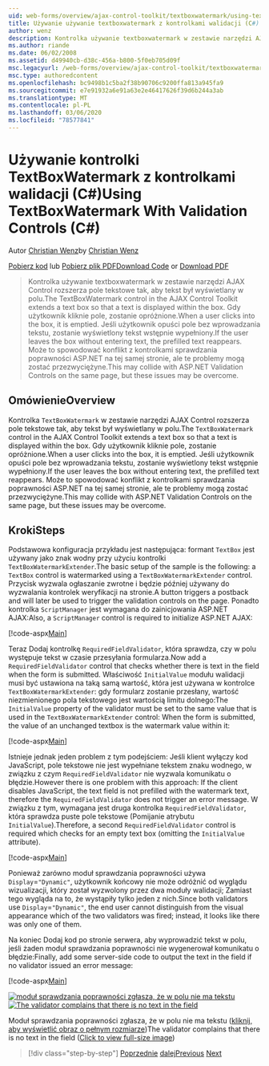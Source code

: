 ```yaml
---
uid: web-forms/overview/ajax-control-toolkit/textboxwatermark/using-textboxwatermark-with-validation-controls-cs
title: Używanie używanie textboxwatermark z kontrolkami walidacji (C#) | Microsoft Docs
author: wenz
description: Kontrolka używanie textboxwatermark w zestawie narzędzi AJAX Control rozszerza pole tekstowe tak, aby tekst był wyświetlany w polu. Gdy użytkownik kliknie w polu i...
ms.author: riande
ms.date: 06/02/2008
ms.assetid: d49940cb-d38c-456a-b800-5f0eb705d09f
msc.legacyurl: /web-forms/overview/ajax-control-toolkit/textboxwatermark/using-textboxwatermark-with-validation-controls-cs
msc.type: authoredcontent
ms.openlocfilehash: bc9498b1c5ba2f38b90706c9200ffa813a945fa9
ms.sourcegitcommit: e7e91932a6e91a63e2e46417626f39d6b244a3ab
ms.translationtype: MT
ms.contentlocale: pl-PL
ms.lasthandoff: 03/06/2020
ms.locfileid: "78577841"
---
```

# <a name="using-textboxwatermark-with-validation-controls-c"></a><span data-ttu-id="845d6-104">Używanie kontrolki TextBoxWatermark z kontrolkami walidacji (C#)</span><span class="sxs-lookup"><span data-stu-id="845d6-104">Using TextBoxWatermark With Validation Controls (C#)</span></span>

<span data-ttu-id="845d6-105">Autor [Christian Wenz](https://github.com/wenz)</span><span class="sxs-lookup"><span data-stu-id="845d6-105">by [Christian Wenz](https://github.com/wenz)</span></span>

<span data-ttu-id="845d6-106">[Pobierz kod](https://download.microsoft.com/download/9/3/f/93f8daea-bebd-4821-833b-95205389c7d0/TextBoxWatermark2.cs.zip) lub [Pobierz plik PDF](https://download.microsoft.com/download/b/6/a/b6ae89ee-df69-4c87-9bfb-ad1eb2b23373/textboxwatermark2CS.pdf)</span><span class="sxs-lookup"><span data-stu-id="845d6-106">[Download Code](https://download.microsoft.com/download/9/3/f/93f8daea-bebd-4821-833b-95205389c7d0/TextBoxWatermark2.cs.zip) or [Download PDF](https://download.microsoft.com/download/b/6/a/b6ae89ee-df69-4c87-9bfb-ad1eb2b23373/textboxwatermark2CS.pdf)</span></span>

> <span data-ttu-id="845d6-107">Kontrolka używanie textboxwatermark w zestawie narzędzi AJAX Control rozszerza pole tekstowe tak, aby tekst był wyświetlany w polu.</span><span class="sxs-lookup"><span data-stu-id="845d6-107">The TextBoxWatermark control in the AJAX Control Toolkit extends a text box so that a text is displayed within the box.</span></span> <span data-ttu-id="845d6-108">Gdy użytkownik kliknie pole, zostanie opróżnione.</span><span class="sxs-lookup"><span data-stu-id="845d6-108">When a user clicks into the box, it is emptied.</span></span> <span data-ttu-id="845d6-109">Jeśli użytkownik opuści pole bez wprowadzania tekstu, zostanie wyświetlony tekst wstępnie wypełniony.</span><span class="sxs-lookup"><span data-stu-id="845d6-109">If the user leaves the box without entering text, the prefilled text reappears.</span></span> <span data-ttu-id="845d6-110">Może to spowodować konflikt z kontrolkami sprawdzania poprawności ASP.NET na tej samej stronie, ale te problemy mogą zostać przezwyciężyne.</span><span class="sxs-lookup"><span data-stu-id="845d6-110">This may collide with ASP.NET Validation Controls on the same page, but these issues may be overcome.</span></span>

## <a name="overview"></a><span data-ttu-id="845d6-111">Omówienie</span><span class="sxs-lookup"><span data-stu-id="845d6-111">Overview</span></span>

<span data-ttu-id="845d6-112">Kontrolka `TextBoxWatermark` w zestawie narzędzi AJAX Control rozszerza pole tekstowe tak, aby tekst był wyświetlany w polu.</span><span class="sxs-lookup"><span data-stu-id="845d6-112">The `TextBoxWatermark` control in the AJAX Control Toolkit extends a text box so that a text is displayed within the box.</span></span> <span data-ttu-id="845d6-113">Gdy użytkownik kliknie pole, zostanie opróżnione.</span><span class="sxs-lookup"><span data-stu-id="845d6-113">When a user clicks into the box, it is emptied.</span></span> <span data-ttu-id="845d6-114">Jeśli użytkownik opuści pole bez wprowadzania tekstu, zostanie wyświetlony tekst wstępnie wypełniony.</span><span class="sxs-lookup"><span data-stu-id="845d6-114">If the user leaves the box without entering text, the prefilled text reappears.</span></span> <span data-ttu-id="845d6-115">Może to spowodować konflikt z kontrolkami sprawdzania poprawności ASP.NET na tej samej stronie, ale te problemy mogą zostać przezwyciężyne.</span><span class="sxs-lookup"><span data-stu-id="845d6-115">This may collide with ASP.NET Validation Controls on the same page, but these issues may be overcome.</span></span>

## <a name="steps"></a><span data-ttu-id="845d6-116">Kroki</span><span class="sxs-lookup"><span data-stu-id="845d6-116">Steps</span></span>

<span data-ttu-id="845d6-117">Podstawowa konfiguracja przykładu jest następująca: formant `TextBox` jest używany jako znak wodny przy użyciu kontrolki `TextBoxWatermarkExtender`.</span><span class="sxs-lookup"><span data-stu-id="845d6-117">The basic setup of the sample is the following: a `TextBox` control is watermarked using a `TextBoxWatermarkExtender` control.</span></span> <span data-ttu-id="845d6-118">Przycisk wyzwala ogłaszanie zwrotne i będzie później używany do wyzwalania kontrolek weryfikacji na stronie.</span><span class="sxs-lookup"><span data-stu-id="845d6-118">A button triggers a postback and will later be used to trigger the validation controls on the page.</span></span> <span data-ttu-id="845d6-119">Ponadto kontrolka `ScriptManager` jest wymagana do zainicjowania ASP.NET AJAX:</span><span class="sxs-lookup"><span data-stu-id="845d6-119">Also, a `ScriptManager` control is required to initialize ASP.NET AJAX:</span></span>

[!code-aspx[Main](using-textboxwatermark-with-validation-controls-cs/samples/sample1.aspx)]

<span data-ttu-id="845d6-120">Teraz Dodaj kontrolkę `RequiredFieldValidator`, która sprawdza, czy w polu występuje tekst w czasie przesyłania formularza.</span><span class="sxs-lookup"><span data-stu-id="845d6-120">Now add a `RequiredFieldValidator` control that checks whether there is text in the field when the form is submitted.</span></span> <span data-ttu-id="845d6-121">Właściwość `InitialValue` modułu walidacji musi być ustawiona na taką samą wartość, która jest używana w kontrolce `TextBoxWatermarkExtender`: gdy formularz zostanie przesłany, wartość niezmienionego pola tekstowego jest wartością limitu dolnego:</span><span class="sxs-lookup"><span data-stu-id="845d6-121">The `InitialValue` property of the validator must be set to the same value that is used in the `TextBoxWatermarkExtender` control: When the form is submitted, the value of an unchanged textbox is the watermark value within it:</span></span>

[!code-aspx[Main](using-textboxwatermark-with-validation-controls-cs/samples/sample2.aspx)]

<span data-ttu-id="845d6-122">Istnieje jednak jeden problem z tym podejściem: Jeśli klient wyłączy kod JavaScript, pole tekstowe nie jest wypełniane tekstem znaku wodnego, w związku z czym `RequiredFieldValidator` nie wyzwala komunikatu o błędzie.</span><span class="sxs-lookup"><span data-stu-id="845d6-122">However there is one problem with this approach: If the client disables JavaScript, the text field is not prefilled with the watermark text, therefore the `RequiredFieldValidator` does not trigger an error message.</span></span> <span data-ttu-id="845d6-123">W związku z tym, wymagana jest druga kontrolka `RequiredFieldValidator`, która sprawdza puste pole tekstowe (Pomijanie atrybutu `InitialValue`).</span><span class="sxs-lookup"><span data-stu-id="845d6-123">Therefore, a second `RequiredFieldValidator` control is required which checks for an empty text box (omitting the `InitialValue` attribute).</span></span>

[!code-aspx[Main](using-textboxwatermark-with-validation-controls-cs/samples/sample3.aspx)]

<span data-ttu-id="845d6-124">Ponieważ zarówno moduł sprawdzania poprawności używa `Display`=`"Dynamic"`, użytkownik końcowy nie może odróżnić od wyglądu wizualizacji, który został wyzwolony przez dwa moduły walidacji; Zamiast tego wygląda na to, że wystąpiły tylko jeden z nich.</span><span class="sxs-lookup"><span data-stu-id="845d6-124">Since both validators use `Display`=`"Dynamic"`, the end user cannot distinguish from the visual appearance which of the two validators was fired; instead, it looks like there was only one of them.</span></span>

<span data-ttu-id="845d6-125">Na koniec Dodaj kod po stronie serwera, aby wyprowadzić tekst w polu, jeśli żaden moduł sprawdzania poprawności nie wygenerował komunikatu o błędzie:</span><span class="sxs-lookup"><span data-stu-id="845d6-125">Finally, add some server-side code to output the text in the field if no validator issued an error message:</span></span>

[!code-aspx[Main](using-textboxwatermark-with-validation-controls-cs/samples/sample4.aspx)]

<span data-ttu-id="845d6-126">[![moduł sprawdzania poprawności zgłasza, że w polu nie ma tekstu](using-textboxwatermark-with-validation-controls-cs/_static/image2.png)](using-textboxwatermark-with-validation-controls-cs/_static/image1.png)</span><span class="sxs-lookup"><span data-stu-id="845d6-126">[![The validator complains that there is no text in the field](using-textboxwatermark-with-validation-controls-cs/_static/image2.png)](using-textboxwatermark-with-validation-controls-cs/_static/image1.png)</span></span>

<span data-ttu-id="845d6-127">Moduł sprawdzania poprawności zgłasza, że w polu nie ma tekstu ([kliknij, aby wyświetlić obraz o pełnym rozmiarze](using-textboxwatermark-with-validation-controls-cs/_static/image3.png))</span><span class="sxs-lookup"><span data-stu-id="845d6-127">The validator complains that there is no text in the field ([Click to view full-size image](using-textboxwatermark-with-validation-controls-cs/_static/image3.png))</span></span>

> [!div class="step-by-step"]
> <span data-ttu-id="845d6-128">[Poprzednie](using-textboxwatermark-in-a-formview-cs.md)
> [dalej](using-textboxwatermark-in-a-formview-vb.md)</span><span class="sxs-lookup"><span data-stu-id="845d6-128">[Previous](using-textboxwatermark-in-a-formview-cs.md)
[Next](using-textboxwatermark-in-a-formview-vb.md)</span></span>

